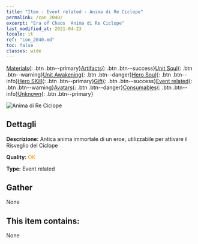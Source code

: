 ```yaml
---
title: "Item - Event related - Anima di Re Ciclope"
permalink: /con_2040/
excerpt: "Era of Chaos  Anima di Re Ciclope"
last_modified_at: 2021-04-23
locale: it
ref: "con_2040.md"
toc: false
classes: wide
---
```

 [Materials](/ItemsIT/){: .btn .btn--primary}[Artifacts](/ItemsIT/Artifacts/){: .btn .btn--success}[Unit Soul](/ItemsIT/UnitSoul/){: .btn .btn--warning}[Unit Awakening](/ItemsIT/UnitAwakening/){: .btn .btn--danger}[Hero Soul](/ItemsIT/HeroSoul/){: .btn .btn--info}[Hero SKill](/ItemsIT/HeroSkill/){: .btn .btn--primary}[Gift](/ItemsIT/Gift/){: .btn .btn--success}[Event related](/ItemsIT/Events/){: .btn .btn--warning}[Avatars](/ItemsIT/Avatars/){: .btn .btn--danger}[Consumables](/ItemsIT/Consumables/){: .btn .btn--info}[Unknown](/ItemsIT/Unknown/){: .btn .btn--primary}

 ![Anima di Re Ciclope](/images/t/juexing_406.jpg)

## Dettagli
 **Descrizione:** Antica anima immortale di un eroe, utilizzabile per attivare il Risveglio del Ciclope

 **Quality:** <span style="color: #FF8C00">OK</span>

 **Type:** Event related

## Gather

  None

## This item contains:

  None

